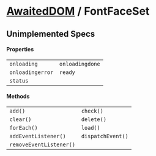 # [AwaitedDOM](/docs/basic-interfaces/awaited-dom) <span>/</span> FontFaceSet

## Unimplemented Specs

#### Properties

 |   |   | 
 | --- | --- | 
 | `onloading` | `onloadingdone`
`onloadingerror` | `ready`
`status` |  | 

#### Methods

 |   |   | 
 | --- | --- | 
 | `add()` | `check()`
`clear()` | `delete()`
`forEach()` | `load()`
`addEventListener()` | `dispatchEvent()`
`removeEventListener()` |  | 
